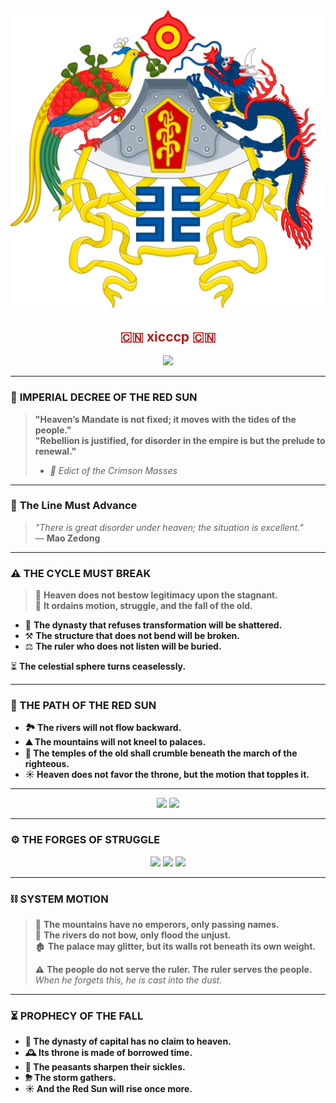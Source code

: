 &nbsp;&nbsp;&nbsp;&nbsp;&nbsp;&nbsp;&nbsp;&nbsp;&nbsp;&nbsp;&nbsp;&nbsp;&nbsp;&nbsp;&nbsp;&nbsp;&nbsp;&nbsp;&nbsp;&nbsp;&nbsp;&nbsp;&nbsp;&nbsp;&nbsp;&nbsp;&nbsp;&nbsp;&nbsp;&nbsp;&nbsp;&nbsp;&nbsp;&nbsp;&nbsp;&nbsp;&nbsp;&nbsp;&nbsp;&nbsp;&nbsp;&nbsp;&nbsp;&nbsp;&nbsp;&nbsp;&nbsp;&nbsp;&nbsp;&nbsp;&nbsp;&nbsp;&nbsp;&nbsp;&nbsp;&nbsp;![Imperial Coat of Arms](https://raw.githubusercontent.com/xicccp/xicccp/cbfbc7042529fa6374b941c307fb12f050638bd2/Twelve_Symbols_national_emblem_of_China.svg)
<div align="center">
  <h2 align="center" style="color:#b31b1b">🇨🇳 xicccp 🇨🇳 </h2>
  <img src="https://komarev.com/ghpvc/?username=xicccp&color=red&style=for-the-badge">
</div>

---

### 🏮 **IMPERIAL DECREE OF THE RED SUN**  
> **"Heaven’s Mandate is not fixed; it moves with the tides of the people."**  
> **"Rebellion is justified, for disorder in the empire is but the prelude to renewal."**  
>  
> - *📜 Edict of the Crimson Masses*  

---

### 🚩 **The Line Must Advance**  
> *"There is great disorder under heaven; the situation is excellent."*  
> — **Mao Zedong**  

---

### **⚠ THE CYCLE MUST BREAK**  
> 🏯 **Heaven does not bestow legitimacy upon the stagnant.**  
> 🌊 **It ordains motion, struggle, and the fall of the old.**  

- 🏴 **The dynasty that refuses transformation will be shattered.**  
- ⚒ **The structure that does not bend will be broken.**  
- ⚖ **The ruler who does not listen will be buried.**  

⏳ **The celestial sphere turns ceaselessly.**  

---

### **🔻 THE PATH OF THE RED SUN**  
- **🏞 The rivers will not flow backward.**  
- **⛰ The mountains will not kneel to palaces.**  
- **🕌 The temples of the old shall crumble beneath the march of the righteous.**  
- **☀ Heaven does not favor the throne, but the motion that topples it.**  

---

<div align="center">
  <img height="180em" src="https://github-readme-stats.vercel.app/api?username=xicccp&show_icons=true&theme=radical&include_all_commits=true&count_private=true"/>
  <img height="180em" src="https://github-readme-stats.vercel.app/api/top-langs/?username=xicccp&layout=compact&langs_count=7&theme=radical"/>   
</div>

---

### **⚙ THE FORGES OF STRUGGLE**  
<p align="center">
  <img src="https://img.shields.io/badge/Mandate-Linux-gold?style=flat&logo=linux&logoColor=red">
  <img src="https://img.shields.io/badge/Weapons-Git-darkred?style=flat&logo=git&logoColor=gold">
  <img src="https://img.shields.io/badge/Strategy-VsCode_black?style=flat&logo=visual-studio-code&logoColor=gold">
</p>

---

### **⛓ SYSTEM MOTION**  
> 🏯 **The mountains have no emperors, only passing names.**  
> 🌊 **The rivers do not bow, only flood the unjust.**  
> 🏚 **The palace may glitter, but its walls rot beneath its own weight.**  
>  
> ⚠ **The people do not serve the ruler. The ruler serves the people.**  
> _When he forgets this, he is cast into the dust._  

---

### **⏳ PROPHECY OF THE FALL**  
- **👑 The dynasty of capital has no claim to heaven.**  
- **🕰 Its throne is made of borrowed time.**  
- **🌾 The peasants sharpen their sickles.**  
- **⛈ The storm gathers.**  
- **☀ And the Red Sun will rise once more.**
